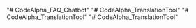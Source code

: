 "# CodeAlpha_FAQ_Chatbot" 
"# CodeAlpha_TranslationTool" 
"# CodeAlpha_TranslationTool" 
"# CodeAlpha_TranslationTool" 
